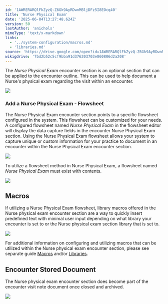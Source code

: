 ```yaml
---
id: '1AWRERARQlFkZyzQ-Z6Gk9AyRDwnMBljDFz5I8EOcq40'
title: 'Nurse Physical Exam'
date: '2025-06-04T13:27:48.624Z'
version: 50
lastAuthor: 'anichols'
mimeType: 'text/x-markdown'
links:
  - '../system-configuration/macros.md'
  - 'libraries.md'
source: 'https://drive.google.com/open?id=1AWRERARQlFkZyzQ-Z6Gk9AyRDwnMBljDFz5I8EOcq40'
wikigdrive: '7bd2b52c5cf9bba91d376203703e860806d2a208'
---
```

The *Nurse Physical Exam* encounter section is an optional section that can be applied to the encounter outline.  This can be used to help document a Nurse's physical exam regarding the visit within an encounter.

![](../nurse-physical-exam.assets/5c68794ff19f77b5326378eeff710bd7.png)

### Add a Nurse Physical Exam - Flowsheet

The Nurse Physical Exam encounter section points to a specific flowsheet configured in the system.  This flowsheet can be customized for your needs.  A configured flowsheet named *Nurse Physical Exam* in the flowsheet editor will display the data capture fields in the encounter Nurse Physical Exam section. Using the Nurse Physical Exam flowsheet allows your system to capture unique or custom information for your practice to document in an encounter within the Nurse Physical Exam encounter section.

![](../nurse-physical-exam.assets/89d153fd1b41931483f633194b24bd80.png)

To utilize a flowsheet method in Nurse Physical Exam, a flowsheet named *Nurse Physical Exam* must exist with contents.

![](../nurse-physical-exam.assets/8eee5bb4bfd81070f630a1af011cd9df.png)

## Macros

If utilizing a Nurse Physical Exam flowsheet, library macros offered in the Nurse physical exam encounter section are a way to quickly insert predefined text with minimal user input depending on what library your encounter is set to or the Nurse physical exam section library that is set to.

![](../nurse-physical-exam.assets/9c53ab53a1caf5365df8294e35f1af2e.png)

For additional information on configuring and utilizing macros that can be utilized within the Nurse physical exam encounter section, please see separate guide [Macros](../system-configuration/macros.md#properties-of-a-macro) and/or [Libraries](libraries.md).

## Encounter Stored Document

The Nurse physical exam encounter section does become part of the encounter visit note document once closed and archived.

![](../nurse-physical-exam.assets/bba30895aa84983b9b66970d41bd3ad6.png)
